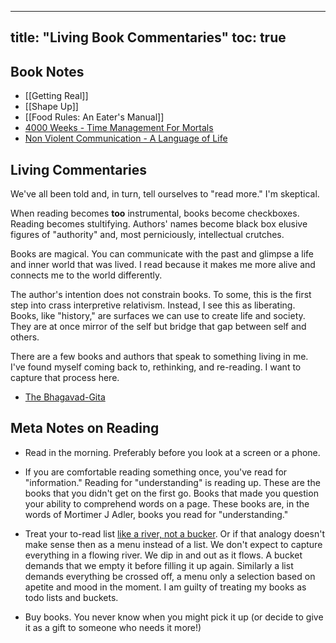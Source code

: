 
---
title: "Living Book Commentaries"
toc: true
---

## Book Notes 

* [[Getting Real]]
* [[Shape Up]]
* [[Food Rules: An Eater's Manual]]
* [4000 Weeks - Time Management For Mortals](digital-garden/reading/Living%20Book%20Commentaries/4000%20Weeks%20-%20Time%20Management%20For%20Mortals.md)
* [Non Violent Communication - A Language of Life](digital-garden/reading/Living%20Book%20Commentaries/Non%20Violent%20Communication%20-%20A%20Language%20of%20Life.md)


## Living Commentaries
We've all been told and, in turn, tell ourselves to "read more." I'm skeptical. 

When reading becomes **too** instrumental, books become checkboxes. Reading becomes stultifying. Authors' names become black box elusive figures of "authority" and, most perniciously, intellectual crutches. 

Books are magical. You can communicate with the past and glimpse a life and inner world that was lived. I read because it makes me more alive and connects me to the world differently. 

The author's intention does not constrain books. To some, this is the first step into crass interpretive relativism. Instead, I see this as liberating. Books, like "history," are surfaces we can use to create life and society. They are at once mirror of the self but bridge that gap between self and others. 

There are a few books and authors that speak to something  living in me. I've found myself coming back to, rethinking, and re-reading. I want to capture that process here.

* [The Bhagavad-Gita](digital-garden/reading/Living%20Book%20Commentaries/The%20Bhagavad-Gita.md)

## Meta Notes on Reading 

- Read in the morning. Preferably before you look at a screen or a phone. 

- If you are comfortable reading something once, you've read for "information." Reading for "understanding" is reading up. These are the books that you didn't get on the first go. Books that made you question your ability to comprehend words on a page. These books are, in the words of Mortimer J Adler, books you read for "understanding."

- Treat your to-read list [like a river, not a bucker](https://www.oliverburkeman.com/river).  Or if that analogy doesn't make sense then as a menu instead of a list. We don't expect to capture everything in a flowing river. We dip in and out as it flows. A bucket demands that we empty it before filling it up again. Similarly a list demands everything be crossed off, a menu only a selection based on apetite and mood in the moment. I am guilty of treating my books as todo lists and buckets. 

- Buy books. You never know when you might pick it up (or decide to give it as a gift to someone who needs it more!)

